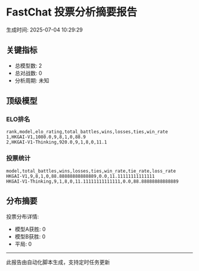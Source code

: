 # FastChat 投票分析摘要报告

生成时间: 2025-07-04 10:29:29

## 关键指标

- 总模型数: 2
- 总对战数: 0
- 分析周期: 未知

## 顶级模型

### ELO排名
```
rank,model,elo_rating,total_battles,wins,losses,ties,win_rate
1,HKGAI-V1,1080.0,9,8,1,0,88.9
2,HKGAI-V1-Thinking,920.0,9,1,8,0,11.1

```

### 投票统计
```
model,total_battles,wins,losses,ties,win_rate,tie_rate,loss_rate
HKGAI-V1,9,8,1,0,88.88888888888889,0.0,11.11111111111111
HKGAI-V1-Thinking,9,1,8,0,11.11111111111111,0.0,88.88888888888889

```

## 分布摘要

投票分布详情:
- 模型A获胜: 0
- 模型B获胜: 0
- 平局: 0

---
此报告由自动化脚本生成，支持定时任务更新
